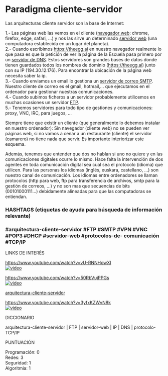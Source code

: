# Paradigma cliente-servidor


Las arquitecturas cliente servidor son la base de Internet:  
  
1.- Las páginas web las vemos en el cliente ([navegador web](https://es.wikipedia.org/wiki/Navegador_web): chrome, firefox, edge, safari, ...) 
y nos las sirve un determinado [servidor web](https://es.wikipedia.org/wiki/Servidor_web) (una computadora establecida en un lugar del planeta).  
2.- Cuando escribimos https://theegg.ai en nuestro navegador realmente lo que pasa es que la petición de ver la página 
de la Escuela pasa primero por un [servidor de DNS](https://www.xataka.com/basics/servidores-dns-libres-gratuitos-que-que-riesgos-tienen-principales-alternativas). Estos servidores son grandes bases de datos donde tienen guardados 
todos los nombres de dominio (https://theegg.ai) junto con su IP (194.30.12.176). Para encontrar la ubicación de la página web necesita saber la ip.    
3.- Cuando enviamos un email lo gestiona un [servidor de correo SMTP](https://es.wikipedia.org/wiki/Servidor_de_correo). Nuestro cliente de correo es el gmail, hotmail,... que 
ejecutamos en el ordenador para gestionar nuestras comunicaciones.    
4.- Cuando subimos ficheros a un servidor probablemente utilicemos en muchas ocasiones un servidor [FTP](https://es.wikipedia.org/wiki/Protocolo_de_transferencia_de_archivos#:~:text=El%20Protocolo%20de%20transferencia%20de,en%20la%20arquitectura%20cliente-servidor.).  
5.- Tenemos servidores para todo tipo de gestiones y comunicaciones: proxy, VNC, IRC, para juegos, ...  

Siempre tiene que existir un cliente (que generalmente lo debemos instalar en nuestro ordenador): Sin navegador (cliente web) no se pueden ver páginas web, si no vamos a cenar a un restaurante (cliente) el servidor (camarero) no tiene nada que servir. Es importante interiorizar este esquema.  

Además, tenemos que entender que dos no hablan si uno no quiere y en las comunicaciones digitales ocurre lo mismo. 
Hace falta la intervención de dos agentes en toda comunicación digital sea cual sea el protocolo (idioma) que utilicen. Para las personas los idiomas (inglés, euskara, castellano, ...) son nuestro canal de comunicación. Los idiomas entre ordenadores se llaman protocolos (http para web, ftp para transferencia de archivos, smtp para la gestión de correos, ...) y no son mas que secuencias de bits (00101000111...) debidamente alineadas para que las computadoras se entiendan.  

### HASHTAGS (etiquetas de ayuda para búsqueda de información relevante)  

### #arquitectura-cliente-servidor #FTP #SMTP #VPN #VNC #POP3 #DHCP #servidor-web #protocolos-de- comunicación #TCP/IP  

LINKS DE INTERÉS

https://www.youtube.com/watch?v=vU-RNNHowXI  
[![video](https://i.ytimg.com/vi/vU-RNNHowXI/hqdefault.jpg)](https://www.youtube.com/watch?v=vU-RNNHowXI "video")  

https://www.youtube.com/watch?v=50RbVujPPGs   
[![video](https://res.cloudinary.com/marcomontalbano/image/upload/v1613033358/video_to_markdown/images/youtube--50RbVujPPGs-c05b58ac6eb4c4700831b2b3070cd403.jpg)](https://www.youtube.com/watch?v=50RbVujPPGs "video")  

[arquitectura-cliente-servidor](https://es.slideshare.net/ester.gonzalez/arquitectura-cliente-servidor-104004600)   

https://www.youtube.com/watch?v=3yfxKZWvN8k  
[![video](https://res.cloudinary.com/marcomontalbano/image/upload/v1613033382/video_to_markdown/images/youtube--3yfxKZWvN8k-c05b58ac6eb4c4700831b2b3070cd403.jpg)](https://www.youtube.com/watch?v=3yfxKZWvN8k "video")  




DICCIONARIO

arquitectura-cliente-servidor | FTP | servidor-web | IP | DNS | protocolo-TCP/IP

PUNTUACIÓN

Programación: 0  
Redes: 3  
Seguridad: 1  
Algoritmia: 1  
